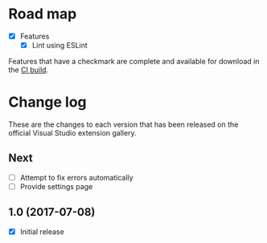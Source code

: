 # Road map

- [x] Features
  - [x] Lint using ESLint 

Features that have a checkmark are complete and available for
download in the
[CI build](http://vsixgallery.com/extension/832aee43-88e1-4e51-ac31-d412d356dfdf/).

# Change log

These are the changes to each version that has been released
on the official Visual Studio extension gallery.

## Next

- [ ] Attempt to fix errors automatically
- [ ] Provide settings page

## 1.0 (2017-07-08)

- [x] Initial release